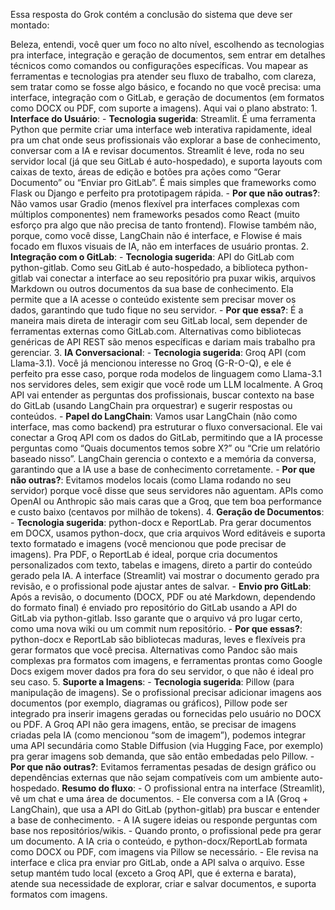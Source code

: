 Essa resposta do Grok contém a conclusão do sistema que deve ser montado:

Beleza, entendi, você quer um foco no alto nível, escolhendo as tecnologias pra interface, integração e geração de documentos, sem entrar em detalhes técnicos como comandos ou configurações específicas. Vou mapear as ferramentas e tecnologias pra atender seu fluxo de trabalho, com clareza, sem tratar como se fosse algo básico, e focando no que você precisa: uma interface, integração com o GitLab, e geração de documentos (em formatos como DOCX ou PDF, com suporte a imagens). Aqui vai o plano abstrato: 1. **Interface do Usuário**: - **Tecnologia sugerida**: Streamlit. É uma ferramenta Python que permite criar uma interface web interativa rapidamente, ideal pra um chat onde seus profissionais vão explorar a base de conhecimento, conversar com a IA e revisar documentos. Streamlit é leve, roda no seu servidor local (já que seu GitLab é auto-hospedado), e suporta layouts com caixas de texto, áreas de edição e botões pra ações como “Gerar Documento” ou “Enviar pro GitLab”. É mais simples que frameworks como Flask ou Django e perfeito pra prototipagem rápida. - **Por que não outras?**: Não vamos usar Gradio (menos flexível pra interfaces complexas com múltiplos componentes) nem frameworks pesados como React (muito esforço pra algo que não precisa de tanto frontend). Flowise também não, porque, como você disse, LangChain não é interface, e Flowise é mais focado em fluxos visuais de IA, não em interfaces de usuário prontas. 2. **Integração com o GitLab**: - **Tecnologia sugerida**: API do GitLab com python-gitlab. Como seu GitLab é auto-hospedado, a biblioteca python-gitlab vai conectar a interface ao seu repositório pra puxar wikis, arquivos Markdown ou outros documentos da sua base de conhecimento. Ela permite que a IA acesse o conteúdo existente sem precisar mover os dados, garantindo que tudo fique no seu servidor. - **Por que essa?**: É a maneira mais direta de interagir com seu GitLab local, sem depender de ferramentas externas como GitLab.com. Alternativas como bibliotecas genéricas de API REST são menos específicas e dariam mais trabalho pra gerenciar. 3. **IA Conversacional**: - **Tecnologia sugerida**: Groq API (com Llama-3.1). Você já mencionou interesse no Groq (G-R-O-Q), e ele é perfeito pra esse caso, porque roda modelos de linguagem como Llama-3.1 nos servidores deles, sem exigir que você rode um LLM localmente. A Groq API vai entender as perguntas dos profissionais, buscar contexto na base do GitLab (usando LangChain pra orquestrar) e sugerir respostas ou conteúdos. - **Papel do LangChain**: Vamos usar LangChain (não como interface, mas como backend) pra estruturar o fluxo conversacional. Ele vai conectar a Groq API com os dados do GitLab, permitindo que a IA processe perguntas como “Quais documentos temos sobre X?” ou “Crie um relatório baseado nisso”. LangChain gerencia o contexto e a memória da conversa, garantindo que a IA use a base de conhecimento corretamente. - **Por que não outras?**: Evitamos modelos locais (como Llama rodando no seu servidor) porque você disse que seus servidores não aguentam. APIs como OpenAI ou Anthropic são mais caras que a Groq, que tem boa performance e custo baixo (centavos por milhão de tokens). 4. **Geração de Documentos**: - **Tecnologia sugerida**: python-docx e ReportLab. Pra gerar documentos em DOCX, usamos python-docx, que cria arquivos Word editáveis e suporta texto formatado e imagens (você mencionou que pode precisar de imagens). Pra PDF, o ReportLab é ideal, porque cria documentos personalizados com texto, tabelas e imagens, direto a partir do conteúdo gerado pela IA. A interface (Streamlit) vai mostrar o documento gerado pra revisão, e o profissional pode ajustar antes de salvar. - **Envio pro GitLab**: Após a revisão, o documento (DOCX, PDF ou até Markdown, dependendo do formato final) é enviado pro repositório do GitLab usando a API do GitLab via python-gitlab. Isso garante que o arquivo vá pro lugar certo, como uma nova wiki ou um commit num repositório. - **Por que essas?**: python-docx e ReportLab são bibliotecas maduras, leves e flexíveis pra gerar formatos que você precisa. Alternativas como Pandoc são mais complexas pra formatos com imagens, e ferramentas prontas como Google Docs exigem mover dados pra fora do seu servidor, o que não é ideal pro seu caso. 5. **Suporte a Imagens**: - **Tecnologia sugerida**: Pillow (para manipulação de imagens). Se o profissional precisar adicionar imagens aos documentos (por exemplo, diagramas ou gráficos), Pillow pode ser integrado pra inserir imagens geradas ou fornecidas pelo usuário no DOCX ou PDF. A Groq API não gera imagens, então, se precisar de imagens criadas pela IA (como mencionou “som de imagem”), podemos integrar uma API secundária como Stable Diffusion (via Hugging Face, por exemplo) pra gerar imagens sob demanda, que são então embedadas pelo Pillow. - **Por que não outras?**: Evitamos ferramentas pesadas de design gráfico ou dependências externas que não sejam compatíveis com um ambiente auto-hospedado. **Resumo do fluxo**: - O profissional entra na interface (Streamlit), vê um chat e uma área de documentos. - Ele conversa com a IA (Groq + LangChain), que usa a API do GitLab (python-gitlab) pra buscar e entender a base de conhecimento. - A IA sugere ideias ou responde perguntas com base nos repositórios/wikis. - Quando pronto, o profissional pede pra gerar um documento. A IA cria o conteúdo, e python-docx/ReportLab formata como DOCX ou PDF, com imagens via Pillow se necessário. - Ele revisa na interface e clica pra enviar pro GitLab, onde a API salva o arquivo. Esse setup mantém tudo local (exceto a Groq API, que é externa e barata), atende sua necessidade de explorar, criar e salvar documentos, e suporta formatos com imagens.